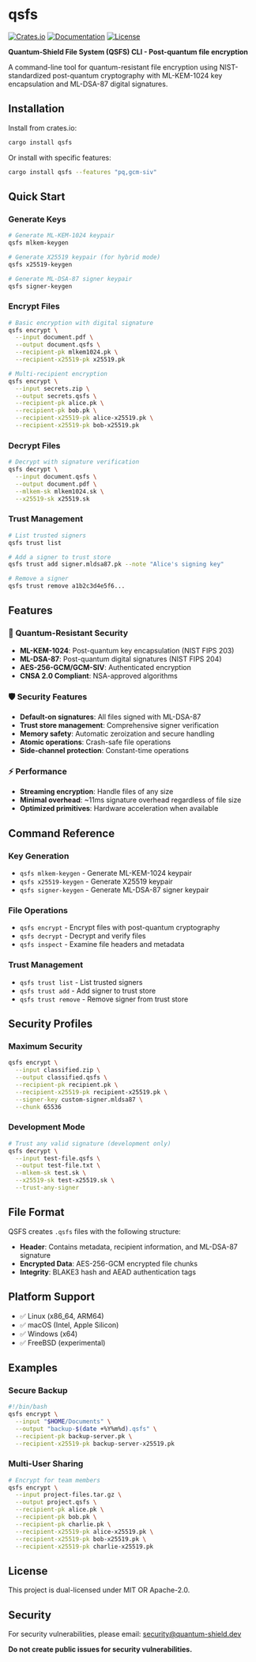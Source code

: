 # qsfs

[![Crates.io](https://img.shields.io/crates/v/qsfs)](https://crates.io/crates/qsfs)
[![Documentation](https://docs.rs/qsfs/badge.svg)](https://docs.rs/qsfs)
[![License](https://img.shields.io/badge/license-MIT%2FApache--2.0-green)](../../LICENSE-MIT)

**Quantum-Shield File System (QSFS) CLI - Post-quantum file encryption**

A command-line tool for quantum-resistant file encryption using NIST-standardized post-quantum cryptography with ML-KEM-1024 key encapsulation and ML-DSA-87 digital signatures.

## Installation

Install from crates.io:

```bash
cargo install qsfs
```

Or install with specific features:

```bash
cargo install qsfs --features "pq,gcm-siv"
```

## Quick Start

### Generate Keys

```bash
# Generate ML-KEM-1024 keypair
qsfs mlkem-keygen

# Generate X25519 keypair (for hybrid mode)
qsfs x25519-keygen

# Generate ML-DSA-87 signer keypair
qsfs signer-keygen
```

### Encrypt Files

```bash
# Basic encryption with digital signature
qsfs encrypt \
  --input document.pdf \
  --output document.qsfs \
  --recipient-pk mlkem1024.pk \
  --recipient-x25519-pk x25519.pk

# Multi-recipient encryption
qsfs encrypt \
  --input secrets.zip \
  --output secrets.qsfs \
  --recipient-pk alice.pk \
  --recipient-pk bob.pk \
  --recipient-x25519-pk alice-x25519.pk \
  --recipient-x25519-pk bob-x25519.pk
```

### Decrypt Files

```bash
# Decrypt with signature verification
qsfs decrypt \
  --input document.qsfs \
  --output document.pdf \
  --mlkem-sk mlkem1024.sk \
  --x25519-sk x25519.sk
```

### Trust Management

```bash
# List trusted signers
qsfs trust list

# Add a signer to trust store
qsfs trust add signer.mldsa87.pk --note "Alice's signing key"

# Remove a signer
qsfs trust remove a1b2c3d4e5f6...
```

## Features

### 🔐 Quantum-Resistant Security
- **ML-KEM-1024**: Post-quantum key encapsulation (NIST FIPS 203)
- **ML-DSA-87**: Post-quantum digital signatures (NIST FIPS 204)
- **AES-256-GCM/GCM-SIV**: Authenticated encryption
- **CNSA 2.0 Compliant**: NSA-approved algorithms

### 🛡️ Security Features
- **Default-on signatures**: All files signed with ML-DSA-87
- **Trust store management**: Comprehensive signer verification
- **Memory safety**: Automatic zeroization and secure handling
- **Atomic operations**: Crash-safe file operations
- **Side-channel protection**: Constant-time operations

### ⚡ Performance
- **Streaming encryption**: Handle files of any size
- **Minimal overhead**: ~11ms signature overhead regardless of file size
- **Optimized primitives**: Hardware acceleration when available

## Command Reference

### Key Generation
- `qsfs mlkem-keygen` - Generate ML-KEM-1024 keypair
- `qsfs x25519-keygen` - Generate X25519 keypair
- `qsfs signer-keygen` - Generate ML-DSA-87 signer keypair

### File Operations
- `qsfs encrypt` - Encrypt files with post-quantum cryptography
- `qsfs decrypt` - Decrypt and verify files
- `qsfs inspect` - Examine file headers and metadata

### Trust Management
- `qsfs trust list` - List trusted signers
- `qsfs trust add` - Add signer to trust store
- `qsfs trust remove` - Remove signer from trust store

## Security Profiles

### Maximum Security
```bash
qsfs encrypt \
  --input classified.zip \
  --output classified.qsfs \
  --recipient-pk recipient.pk \
  --recipient-x25519-pk recipient-x25519.pk \
  --signer-key custom-signer.mldsa87 \
  --chunk 65536
```

### Development Mode
```bash
# Trust any valid signature (development only)
qsfs decrypt \
  --input test-file.qsfs \
  --output test-file.txt \
  --mlkem-sk test.sk \
  --x25519-sk test-x25519.sk \
  --trust-any-signer
```

## File Format

QSFS creates `.qsfs` files with the following structure:

- **Header**: Contains metadata, recipient information, and ML-DSA-87 signature
- **Encrypted Data**: AES-256-GCM encrypted file chunks
- **Integrity**: BLAKE3 hash and AEAD authentication tags

## Platform Support

- ✅ Linux (x86_64, ARM64)
- ✅ macOS (Intel, Apple Silicon)
- ✅ Windows (x64)
- ✅ FreeBSD (experimental)

## Examples

### Secure Backup
```bash
#!/bin/bash
qsfs encrypt \
  --input "$HOME/Documents" \
  --output "backup-$(date +%Y%m%d).qsfs" \
  --recipient-pk backup-server.pk \
  --recipient-x25519-pk backup-server-x25519.pk
```

### Multi-User Sharing
```bash
# Encrypt for team members
qsfs encrypt \
  --input project-files.tar.gz \
  --output project.qsfs \
  --recipient-pk alice.pk \
  --recipient-pk bob.pk \
  --recipient-pk charlie.pk \
  --recipient-x25519-pk alice-x25519.pk \
  --recipient-x25519-pk bob-x25519.pk \
  --recipient-x25519-pk charlie-x25519.pk
```

## License

This project is dual-licensed under MIT OR Apache-2.0.

## Security

For security vulnerabilities, please email: security@quantum-shield.dev

**Do not create public issues for security vulnerabilities.**
